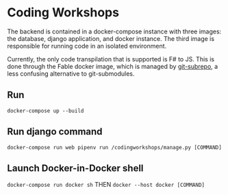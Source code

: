 # Coding Workshops

The backend is contained in a docker-compose instance with three images: the database, django application, and docker instance. The third image is responsible for running code in an isolated environment.

Currently, the only code transpilation that is supported is F# to JS. This is done through the Fable docker image, which is managed by [git-subrepo](https://github.com/ingydotnet/git-subrepo), a less confusing alternative to git-submodules.

## Run
`docker-compose up --build`

## Run django command
`docker-compose run web pipenv run /codingworkshops/manage.py [COMMAND]`

## Launch Docker-in-Docker shell
`docker-compose run docker sh`
THEN
`docker --host docker [COMMAND]`
